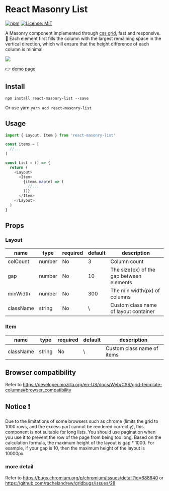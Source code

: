 # React Masonry List

[![npm](https://img.shields.io/npm/v/react-masonry-list.svg?style=flat-square)](https://www.npmjs.com/package/react-masonry-list)
[![License: MIT](https://img.shields.io/badge/License-MIT-yellow.svg)](https://opensource.org/licenses/MIT)

A Masonry component implemented through [css grid](https://developer.mozilla.org/en-US/docs/Web/CSS/CSS_Grid_Layout), fast and responsive.
:star2: Each element first fills the column with the largest remaining space in the vertical direction, which will ensure that the height difference of each column is minimal.

![](https://user-images.githubusercontent.com/16912880/138633709-82e4b1dd-eb09-4ae5-a920-e6bad1464248.gif)

:point_right: [demo page](https://qc5tst.web.cloudendpoint.cn/)

## Install
`npm install react-masonry-list --save` 

Or use yarn
`yarn add react-masonry-list`

## Usage
```js
import { Layout, Item } from 'react-masonry-list'

const items = [
  //...
]

const List = () => {
  return (
    <Layout>
      <Item>
        {items.map(el => (
          //...
        ))}
      </Item>
    </Layout>
  )
}
```

## Props

### Layout

|name|type|required|default|description|
|--|--|--|--|--|
|colCount|number|No|3|Column count|
|gap|number|No|10|The size(px) of the gap between elements|
|minWidth|number|No|300|The min width(px) of columns|
|className|string|No| \ |Custom class name of layout container|

### Item
|name|type|required|default|description|
|--|--|--|--|--|
|className|string|No| \ |Custom class name of items|

## Browser compatibility
Refer to https://developer.mozilla.org/en-US/docs/Web/CSS/grid-template-columns#browser_compatibility

## Notice :exclamation:
Due to the limitations of some browsers such as chrome (limits the grid to 1000 rows, and the excess part cannot be rendered correctly), this component is not suitable for long lists. You should use pagination when you use it to prevent the row of the page from being too long. Based on the calculation formula, the maximum height of the layout is gap * 1000. For example, if your gap is 10, then the maximum height of the layout is 10000px.
### more detail
Refer to https://bugs.chromium.org/p/chromium/issues/detail?id=688640
or https://github.com/rachelandrew/gridbugs/issues/28